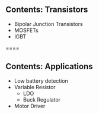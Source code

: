 ## Contents: Transistors

- Bipolar Junction Transistors
- MOSFETs
- IGBT

====

## Contents: Applications

- Low battery detection
- Variable Resistor
  - LDO
  - Buck Regulator
- Motor Driver
